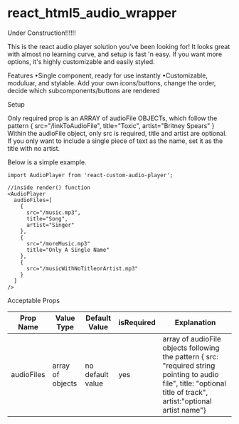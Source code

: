 # react_html5_audio_wrapper


Under Construction!!!!!!

This is the react audio player solution you've been looking for! It looks great with almost no learning curve, and setup is fast 'n easy. If you want more options, it's highly customizable and easily styled.


Features
•Single component, ready for use instantly
•Customizable, moduluar, and stylable. Add your own icons/buttons, change the order, decide which subcomponents/buttons are rendered


Setup

Only required prop is an ARRAY of audioFile OBJECTs, which follow the pattern
  { src="/linkToAudioFile",
    title="Toxic",
    artist="Britney Spears"
  }
Within the audioFile object, only src is required, title and artist are optional. If you only want to include a single piece of text as the name, set it as the title with no artist.

Below is a simple example.

```
import AudioPlayer from 'react-custom-audio-player';

//inside render() function
<AudioPlayer 
  audioFiles=[
    {
      src="/music.mp3",
      title="Song",
      artist="Singer"
    },
    {
      src="/moreMusic.mp3"
      title="Only A Single Name"
    },
    {
      src="/musicWithNoTitleorArtist.mp3"
    }
  ]
/>
```

Acceptable Props

| Prop Name  | Value Type | Default Value | isRequired | Explanation |
| ---------- | ---------- | ------------- | ---------- | ----------- |
| audioFiles | array of objects | no default value | yes | array of audioFile objects following the pattern { src: "required string pointing to audio file", title: "optional title of track", artist:"optional artist name"} |